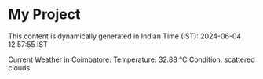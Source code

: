 # My Project

This content is dynamically generated in Indian Time (IST): 2024-06-04 12:57:55 IST


Current Weather in Coimbatore:
Temperature: 32.88 °C
Condition: scattered clouds
